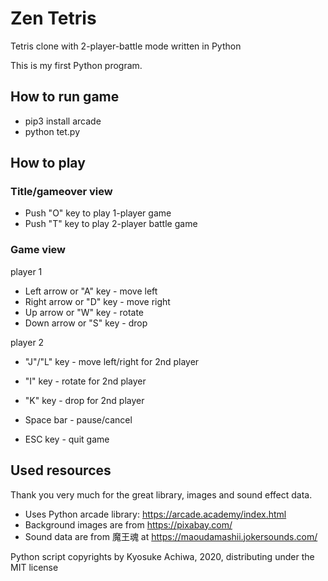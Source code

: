# Zen Tetris
Tetris clone with 2-player-battle mode written in Python

This is my first Python program.

<h2>How to run game</h2>

* pip3 install arcade
* python tet.py

<h2>How to play</h2>

<h3>Title/gameover view</h3>

* Push "O" key to play 1-player game
* Push "T" key to play 2-player battle game

<h3>Game view</h3>

player 1
* Left arrow or "A" key - move left
* Right arrow or "D" key - move right
* Up arrow or "W" key - rotate
* Down arrow or "S" key - drop

player 2
* "J"/"L" key - move left/right for 2nd player
* "I" key - rotate for 2nd player
* "K" key - drop for 2nd player

* Space bar - pause/cancel
* ESC key - quit game

<h2>Used resources</h2>

Thank you very much for the great library, images and sound effect data.

* Uses Python arcade library: https://arcade.academy/index.html                 
* Background images are from https://pixabay.com/                               
* Sound data are from 魔王魂 at https://maoudamashii.jokersounds.com/ 

Python script copyrights by Kyosuke Achiwa, 2020, distributing under the MIT license
